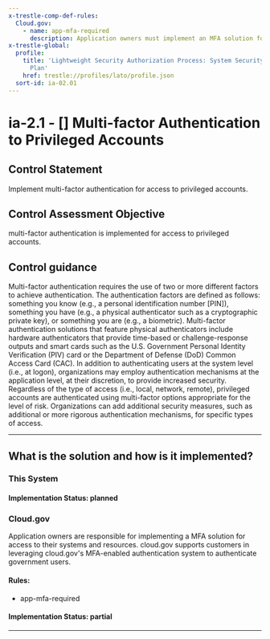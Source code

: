 ```yaml
---
x-trestle-comp-def-rules:
  Cloud.gov:
    - name: app-mfa-required
      description: Application owners must implement an MFA solution for all accounts
x-trestle-global:
  profile:
    title: 'Lightweight Security Authorization Process: System Security and Privacy
      Plan'
    href: trestle://profiles/lato/profile.json
  sort-id: ia-02.01
---
```


# ia-2.1 - \[\] Multi-factor Authentication to Privileged Accounts

## Control Statement

Implement multi-factor authentication for access to privileged accounts.

## Control Assessment Objective

multi-factor authentication is implemented for access to privileged accounts.

## Control guidance

Multi-factor authentication requires the use of two or more different factors to achieve authentication. The authentication factors are defined as follows: something you know (e.g., a personal identification number [PIN]), something you have (e.g., a physical authenticator such as a cryptographic private key), or something you are (e.g., a biometric). Multi-factor authentication solutions that feature physical authenticators include hardware authenticators that provide time-based or challenge-response outputs and smart cards such as the U.S. Government Personal Identity Verification (PIV) card or the Department of Defense (DoD) Common Access Card (CAC). In addition to authenticating users at the system level (i.e., at logon), organizations may employ authentication mechanisms at the application level, at their discretion, to provide increased security. Regardless of the type of access (i.e., local, network, remote), privileged accounts are authenticated using multi-factor options appropriate for the level of risk. Organizations can add additional security measures, such as additional or more rigorous authentication mechanisms, for specific types of access.

______________________________________________________________________

## What is the solution and how is it implemented?

<!-- For implementation status enter one of: implemented, partial, planned, alternative, not-applicable -->

<!-- Note that the list of rules under ### Rules: is read-only and changes will not be captured after assembly to JSON -->

### This System

<!-- Add implementation prose for the main This System component for control: ia-2.1 -->

#### Implementation Status: planned

### Cloud.gov

Application owners are responsible for implementing a MFA solution for access to their systems and resources. cloud.gov supports customers in leveraging cloud.gov's MFA-enabled authentication system to authenticate government users.

#### Rules:

  - app-mfa-required

#### Implementation Status: partial

______________________________________________________________________
